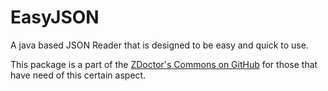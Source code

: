 # EasyJSON
A java based JSON Reader that is designed to be easy and quick to use.

This package is a part of the [ZDoctor's Commons on GitHub](https://github.com/Z-Doctor/ZDoctorsCommons) for those that have need of this certain aspect.
